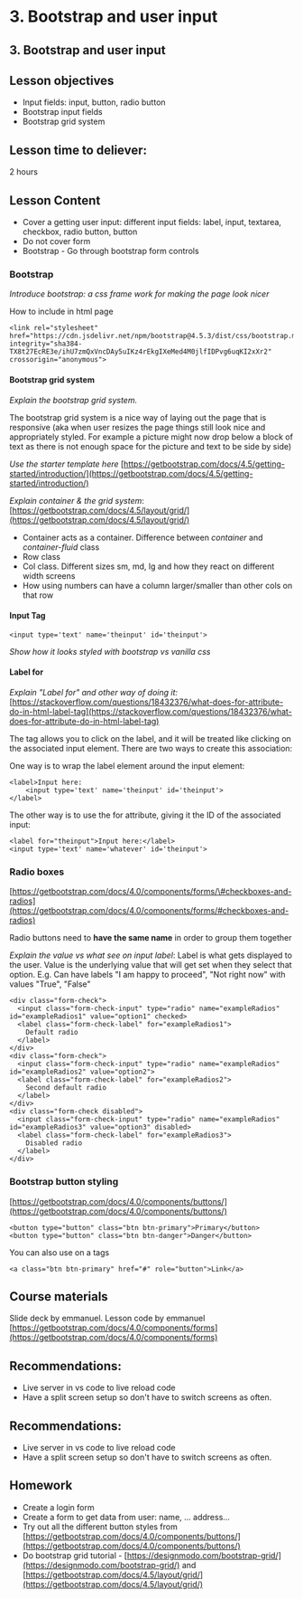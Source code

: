 # 3. Bootstrap and user input

## 3. Bootstrap and user input

## Lesson objectives

* Input fields: input, button, radio button
* Bootstrap input fields
* Bootstrap grid system

## Lesson time to deliever:

2 hours

## Lesson Content

* Cover a getting user input: different input fields: label, input, textarea, checkbox, radio button, button
* Do not cover form
* Bootstrap - Go through bootstrap form controls

### Bootstrap

_Introduce bootstrap: a css frame work for making the page look nicer_

How to include in html page

```markup
<link rel="stylesheet" href="https://cdn.jsdelivr.net/npm/bootstrap@4.5.3/dist/css/bootstrap.min.css" integrity="sha384-TX8t27EcRE3e/ihU7zmQxVncDAy5uIKz4rEkgIXeMed4M0jlfIDPvg6uqKI2xXr2" crossorigin="anonymous">
```

#### Bootstrap grid system

_Explain the bootstrap grid system._ 

The bootstrap grid system is a nice way of laying out the page that is responsive \(aka when user resizes the page things still look nice and appropriately styled. For example a picture might now drop below a block of text as there is not enough space for the picture and text to be side by side\)

_Use the starter template here_ [https://getbootstrap.com/docs/4.5/getting-started/introduction/](https://getbootstrap.com/docs/4.5/getting-started/introduction/) 

_Explain container & the grid system_: [https://getbootstrap.com/docs/4.5/layout/grid/](https://getbootstrap.com/docs/4.5/layout/grid/)

* Container acts as a container. Difference between _container_ and _container-fluid_ class
* Row class
* Col class. Different sizes sm, md, lg and how they react on different width screens
* How using numbers can have a column larger/smaller than other cols on that row



#### Input Tag

```markup
<input type='text' name='theinput' id='theinput'>
```

_Show how it looks styled with bootstrap vs vanilla css_

#### Label for

_Explain "Label for" and other way of doing it:_ [https://stackoverflow.com/questions/18432376/what-does-for-attribute-do-in-html-label-tag](https://stackoverflow.com/questions/18432376/what-does-for-attribute-do-in-html-label-tag)

The  tag allows you to click on the label, and it will be treated like clicking on the associated input element. There are two ways to create this association:

One way is to wrap the label element around the input element:

```markup
<label>Input here:
    <input type='text' name='theinput' id='theinput'>
</label>
```

The other way is to use the for attribute, giving it the ID of the associated input:

```markup
<label for="theinput">Input here:</label>
<input type='text' name='whatever' id='theinput'>
```

### Radio boxes

[https://getbootstrap.com/docs/4.0/components/forms/\#checkboxes-and-radios](https://getbootstrap.com/docs/4.0/components/forms/#checkboxes-and-radios)

Radio buttons need to **have the same name** in order to group them together 

_Explain the value vs what see on input label_: Label is what gets displayed to the user. Value is the underlying value that will get set when they select that option. E.g. Can have labels "I am happy to proceed", "Not right now" with values "True", "False"

```markup
<div class="form-check">
  <input class="form-check-input" type="radio" name="exampleRadios" id="exampleRadios1" value="option1" checked>
  <label class="form-check-label" for="exampleRadios1">
    Default radio
  </label>
</div>
<div class="form-check">
  <input class="form-check-input" type="radio" name="exampleRadios" id="exampleRadios2" value="option2">
  <label class="form-check-label" for="exampleRadios2">
    Second default radio
  </label>
</div>
<div class="form-check disabled">
  <input class="form-check-input" type="radio" name="exampleRadios" id="exampleRadios3" value="option3" disabled>
  <label class="form-check-label" for="exampleRadios3">
    Disabled radio
  </label>
</div>
```

### Bootstrap button styling

[https://getbootstrap.com/docs/4.0/components/buttons/](https://getbootstrap.com/docs/4.0/components/buttons/)

```markup
<button type="button" class="btn btn-primary">Primary</button>
<button type="button" class="btn btn-danger">Danger</button>
```

You can also use on a tags

```markup
<a class="btn btn-primary" href="#" role="button">Link</a>
```

## Course materials

Slide deck by emmanuel. Lesson code by emmanuel [https://getbootstrap.com/docs/4.0/components/forms](https://getbootstrap.com/docs/4.0/components/forms)

## Recommendations:

* Live server in vs code to live reload code
* Have a split screen setup so don't have to switch screens as often.

## Recommendations:

* Live server in vs code to live reload code
* Have a split screen setup so don't have to switch screens as often.

## Homework

* Create a login form
* Create a form to get data from user: name, ... address...
* Try out all the different button styles from [https://getbootstrap.com/docs/4.0/components/buttons/](https://getbootstrap.com/docs/4.0/components/buttons/)
* Do bootstrap grid tutorial - [https://designmodo.com/bootstrap-grid/](https://designmodo.com/bootstrap-grid/) and [https://getbootstrap.com/docs/4.5/layout/grid/](https://getbootstrap.com/docs/4.5/layout/grid/)

